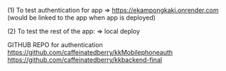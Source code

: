 (1) To test authentication for app
=> https://ekampongkaki.onrender.com 
(would be linked to the app when app is deployed)

(2) To test the rest of the app:
=> local deploy








GITHUB REPO for authentication
https://github.com/caffeinatedberry/kkMobilephoneauth
https://github.com/caffeinatedberry/kkbackend-final

